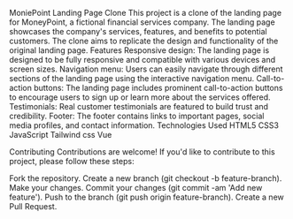 MoniePoint Landing Page Clone
This project is a clone of the landing page for MoneyPoint, a fictional financial services company. The landing page showcases the company's services, features, and benefits to potential customers. The clone aims to replicate the design and functionality of the original landing page.
Features
Responsive design: The landing page is designed to be fully responsive and compatible with various devices and screen sizes.
Navigation menu: Users can easily navigate through different sections of the landing page using the interactive navigation menu.
Call-to-action buttons: The landing page includes prominent call-to-action buttons to encourage users to sign up or learn more about the services offered.
Testimonials: Real customer testimonials are featured to build trust and credibility.
Footer: The footer contains links to important pages, social media profiles, and contact information.
Technologies Used
HTML5
CSS3
JavaScript
Tailwind css
Vue

Contributing
Contributions are welcome! If you'd like to contribute to this project, please follow these steps:

Fork the repository.
Create a new branch (git checkout -b feature-branch).
Make your changes.
Commit your changes (git commit -am 'Add new feature').
Push to the branch (git push origin feature-branch).
Create a new Pull Request.
